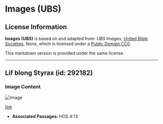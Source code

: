 # Images (UBS)

## License Information

**Images (UBS)** is based on and adapted from: _UBS Images_, [United Bible Societies](https://unitedbiblesocieties.org/), None, which is licensed under a [Public Domain CC0](https://creativecommons.org/public-domain/cc0/).

This markdown version is provided under the same license.



--------------------------------

## Lif blong Styrax (id: 292182)

### Image Content

![Image](https://cdn.aquifer.bible/aquifer-content/resources/Media/WEB-0841_styrax_leaf.jpg)

[link](https://cdn.aquifer.bible/aquifer-content/resources/Media/WEB-0841_styrax_leaf.jpg)

* **Associated Passages:** HOS 4:13

